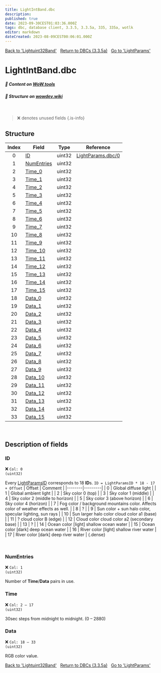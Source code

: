 ```yaml
---
title: LightIntBand.dbc
description:
published: true
date: 2023-09-30CEST01:03:36.000Z
tags: dbc, database client, 3.3.5, 3.3.5a, 335, 335a, wotlk
editor: markdown
dateCreated: 2023-08-09CEST00:06:01.000Z
---
```

<a href="https://trinitycore.info/files/DBC/335/lightuint32band" class="mt-5 v-btn v-btn--depressed v-btn--flat v-btn--outlined theme--light v-size--default darkblue--text text--lighten-3"><span class="v-btn__content"><i aria-hidden="true" class="v-icon notranslate v-icon--left mdi mdi-arrow-left theme--light"></i><span>Back to 'Lightuint32Band'</span></span></a>&nbsp;&nbsp;&nbsp;<a href="https://trinitycore.info/files/DBC/335/DBC" class="mt-5 v-btn v-btn--depressed v-btn--flat v-btn--outlined theme--light v-size--default darkblue--text text--lighten-3"><span class="v-btn__content"><i aria-hidden="true" class="v-icon notranslate v-icon--left mdi mdi-home-outline theme--light"></i><span>Return to DBCs (3.3.5a)</span></span></a>&nbsp;&nbsp;&nbsp;<a href="https://trinitycore.info/files/DBC/335/lightparams" class="mt-5 v-btn v-btn--depressed v-btn--flat v-btn--outlined theme--light v-size--default darkblue--text text--lighten-3"><span class="v-btn__content"><span>Go to 'LightParams'</span><i aria-hidden="true" class="v-icon notranslate v-icon--right mdi mdi-arrow-right theme--light"></i></span></a>

# LightIntBand.dbc
##### :open_book: Content on [WoW.tools](https://wow.tools/dbc/?dbc=lightintband&build=3.3.5.12340)
##### :pencil: Structure on [wowdev.wiki](https://wowdev.wiki/DB/LightIntBand)
&nbsp;

> :x: denotes unused fields
{.is-info}


## Structure

| Index | Field | Type | Reference |
| :---: | --- | :---: | --- |
| 0 | [ID](#id) | uint32 | [LightParams.dbc/0](/files/DBC/335/lightparams#id) |
| 1 | [NumEntries](#id) | uint32 |  |
| 2 | [Time_0](#time) | uint32 |  |
| 3 | [Time_1](#time) | uint32 |  |
| 4 | [Time_2](#time) | uint32 |  |
| 5 | [Time_3](#time) | uint32 |  |
| 6 | [Time_4](#time) | uint32 |  |
| 7 | [Time_5](#time) | uint32 |  |
| 8 | [Time_6](#time) | uint32 |  |
| 9 | [Time_7](#time) | uint32 |  |
| 10 | [Time_8](#time) | uint32 |  |
| 11 | [Time_9](#time) | uint32 |  |
| 12 | [Time_10](#time) | uint32 |  |
| 13 | [Time_11](#time) | uint32 |  |
| 14 | [Time_12](#time) | uint32 |  |
| 15 | [Time_13](#time) | uint32 |  |
| 16 | [Time_14](#time) | uint32 |  |
| 17 | [Time_15](#time) | uint32 |  |
| 18 | [Data_0](#data) | uint32 |  |
| 19 | [Data_1](#data) | uint32 |  |
| 20 | [Data_2](#data) | uint32 |  |
| 21 | [Data_3](#data) | uint32 |  |
| 22 | [Data_4](#data) | uint32 |  |
| 23 | [Data_5](#data) | uint32 |  |
| 24 | [Data_6](#data) | uint32 |  |
| 25 | [Data_7](#data) | uint32 |  |
| 26 | [Data_8](#data) | uint32 |  |
| 27 | [Data_9](#data) | uint32 |  |
| 28 | [Data_10](#data) | uint32 |  |
| 29 | [Data_11](#data) | uint32 |  |
| 30 | [Data_12](#data) | uint32 |  |
| 31 | [Data_13](#data) | uint32 |  |
| 32 | [Data_14](#data) | uint32 |  |
| 33 | [Data_15](#data) | uint32 |  |
&nbsp;
## Description of fields

### ID
:x: <code>Col: 0 (uint32)</code>

Every [LightParamsID](/files/DBC/335/lightparams#id) corresponds to 18 **ID**s.
`ID = LightParamsID * 18 - 17 + Offset`
| Offset | Comment |
|--------|---------|
| 0 | Global diffuse light |
| 1 | Global ambient light |
| 2 | Sky color 0 (top) |
| 3 | Sky color 1 (middle) |
| 4 | Sky color 2 (middle to horizon) |
| 5 | Sky color 3 (above horizon) |
| 6 | Sky color 4 (horizon) |
| 7 | Fog color / background mountains color. Affects color of weather effects as well. |
| 8 | ? |
| 9 | Sun color + sun halo color, specular lighting, sun rays |
| 10 | Sun larger halo color cloud color a1 (base) |
| 11 | ? cloud color B (edge) |
| 12 | Cloud color cloud color a2 (secondary base) |
| 13 | ? |
| 14 | Ocean color \[light] shallow ocean water |
| 15 | Ocean color \[dark] deep ocean water |
| 16 | River color \[light] shallow river water |
| 17 | River color \[dark] deep river water |
{.dense}

&nbsp;

### NumEntries
:x: <code>Col: 1 (uint32)</code>

Number of **Time**/**Data** pairs in use.
&nbsp;

### Time
:x: <code>Col: 2 &ndash; 17 (uint32)</code>

30sec steps from midnight to midnight. (0 &ndash; 2880)
&nbsp;

### Data
:x: <code>Col: 18 &ndash; 33 (uint32)</code>

RGB color value.
&nbsp;

<a href="https://trinitycore.info/files/DBC/335/lightuint32band" class="mt-5 v-btn v-btn--depressed v-btn--flat v-btn--outlined theme--light v-size--default darkblue--text text--lighten-3"><span class="v-btn__content"><i aria-hidden="true" class="v-icon notranslate v-icon--left mdi mdi-arrow-left theme--light"></i><span>Back to 'Lightuint32Band'</span></span></a>&nbsp;&nbsp;&nbsp;<a href="https://trinitycore.info/files/DBC/335/DBC" class="mt-5 v-btn v-btn--depressed v-btn--flat v-btn--outlined theme--light v-size--default darkblue--text text--lighten-3"><span class="v-btn__content"><i aria-hidden="true" class="v-icon notranslate v-icon--left mdi mdi-home-outline theme--light"></i><span>Return to DBCs (3.3.5a)</span></span></a>&nbsp;&nbsp;&nbsp;<a href="https://trinitycore.info/files/DBC/335/lightparams" class="mt-5 v-btn v-btn--depressed v-btn--flat v-btn--outlined theme--light v-size--default darkblue--text text--lighten-3"><span class="v-btn__content"><span>Go to 'LightParams'</span><i aria-hidden="true" class="v-icon notranslate v-icon--right mdi mdi-arrow-right theme--light"></i></span></a>
